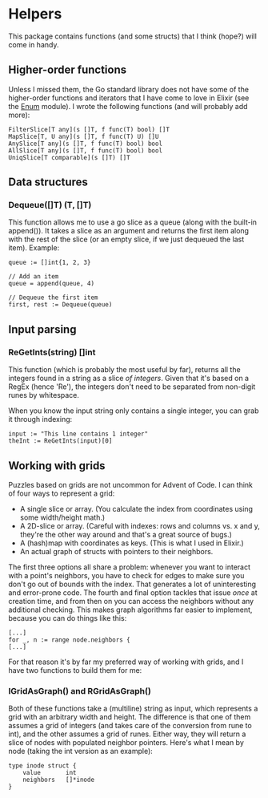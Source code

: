 # Helpers

This package contains functions (and some structs) that I think (hope?) will come in handy.

## Higher-order functions
Unless I missed them, the Go standard library does not have some of the higher-order functions and iterators that I have come to love in Elixir (see the [Enum](https://hexdocs.pm/elixir/1.15/Enum.html) module). I wrote the following functions (and will probably add more):

```
FilterSlice[T any](s []T, f func(T) bool) []T
MapSlice[T, U any](s []T, f func(T) U) []U
AnySlice[T any](s []T, f func(T) bool) bool
AllSlice[T any](s []T, f func(T) bool) bool
UniqSlice[T comparable](s []T) []T
```

## Data structures

### Dequeue([]T) (T, []T)
This function allows me to use a go slice as a queue (along with the built-in append()). It takes a slice as an argument and returns the first item along with the rest of the slice (or an empty slice, if we just dequeued the last item). Example:
~~~
queue := []int{1, 2, 3}

// Add an item
queue = append(queue, 4)

// Dequeue the first item
first, rest := Dequeue(queue)
~~~

## Input parsing

### ReGetInts(string) []int
This function (which is probably the most useful by far), returns all the integers found in a string as a slice *of integers*. Given that it's based on a RegEx (hence 'Re'), the integers don't need to be separated from non-digit runes by whitespace.

When you know the input string only contains a single integer, you can grab it through indexing:
~~~
input := "This line contains 1 integer"
theInt := ReGetInts(input)[0]
~~~

## Working with grids

Puzzles based on grids are not uncommon for Advent of Code. I can think of four ways to represent a grid:
- A single slice or array. (You calculate the index from coordinates using some width/height math.)
- A 2D-slice or array. (Careful with indexes: rows and columns vs. x and y, they're the other way around and that's a great source of bugs.)
- A (hash)map with coordinates as keys. (This is what I used in Elixir.)
- An actual graph of structs with pointers to their neighbors.

The first three options all share a problem: whenever you want to interact with a point's neighbors, you have to check for edges to make sure you don't go out of bounds with the index. That generates a lot of uninteresting and error-prone code. The fourth and final option tackles that issue *once* at creation time, and from then on you can access the neighbors without any additional checking. This makes graph algorithms far easier to implement, because you can do things like this:
~~~
[...]
for _, n := range node.neighbors {
[...]
~~~
For that reason it's by far my preferred way of working with grids, and I have two functions to build them for me:

### IGridAsGraph() and RGridAsGraph()
Both of these functions take a (multiline) string as input, which represents a grid with an arbitrary width and height. The difference is that one of them assumes a grid of integers (and takes care of the conversion from rune to int), and the other assumes a grid of runes. Either way, they will return a slice of nodes with populated neighbor pointers. Here's what I mean by node (taking the int version as an example):
~~~
type inode struct {
    value       int
    neighbors   []*inode
}
~~~